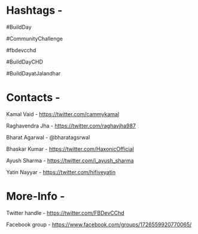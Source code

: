 # Hashtags - 
#BuildDay 

#CommunityChallenge

#fbdevcchd

#BuildDayCHD

#BuildDayatJalandhar

# Contacts -
Kamal Vaid  - https://twitter.com/cammykamal

Raghavendra Jha - https://twitter.com/raghavjha987

Bharat Agarwal - @bharatagsrwal

Bhaskar Kumar - https://twitter.com/HaxonicOfficial

Ayush Sharma - https://twitter.com/i_ayush_sharma

Yatin Nayyar - https://twitter.com/hifiveyatin


# More-Info - 
Twitter handle - https://twitter.com/FBDevCChd

Facebook group - https://www.facebook.com/groups/1726559920770065/
